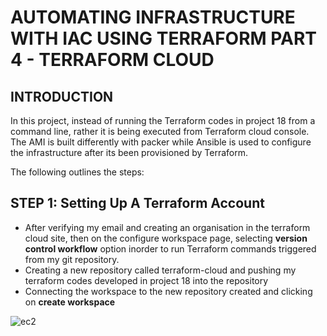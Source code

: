 # AUTOMATING INFRASTRUCTURE WITH IAC USING TERRAFORM PART 4 - TERRAFORM CLOUD
  

## INTRODUCTION
In this project, instead of running the Terraform codes in project 18 from a command line, rather it is being executed from Terraform cloud console. The AMI is built differently with packer while Ansible is used to configure the infrastructure after its been provisioned by Terraform.

The following outlines the steps:

## STEP 1: Setting Up A Terraform Account
* After verifying my email and creating an organisation in the terraform cloud site, then on the configure workspace page, selecting **version control workflow** option inorder to run Terraform commands triggered from my git repository.
* Creating a new repository called terraform-cloud and pushing my terraform codes developed in project 18 into the repository
* Connecting the workspace to the new repository created and clicking on **create workspace**


![ec2](./img/1-plan.PNG)
